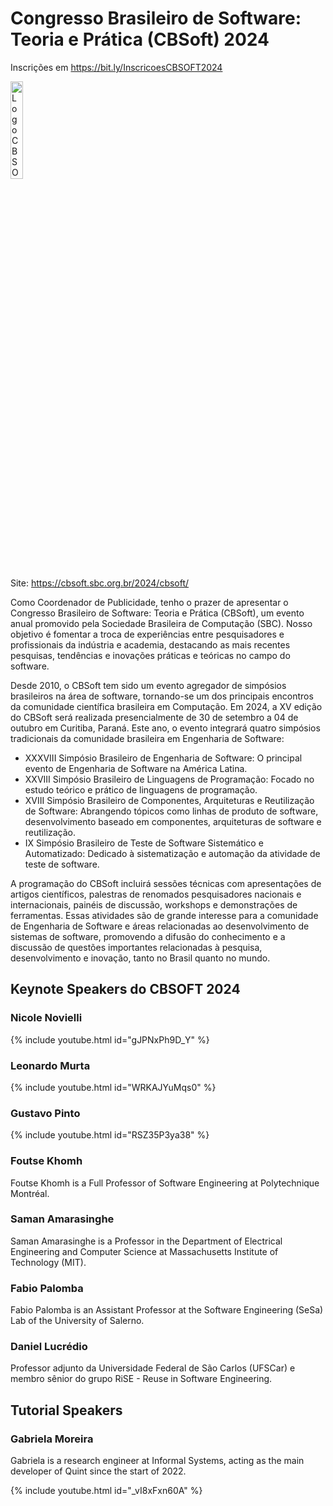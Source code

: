 # Congresso Brasileiro de Software: Teoria e Prática (CBSoft) 2024

Inscrições em <https://bit.ly/InscricoesCBSOFT2024>

<img src="[img_girl.jpg](https://github.com/user-attachments/assets/6877cfc7-b062-45b4-a15e-a518e67edd79)" alt="Logo CBSOFT 2024" width="20%">


Site: <https://cbsoft.sbc.org.br/2024/cbsoft/>


Como Coordenador de Publicidade, tenho o prazer de apresentar o Congresso Brasileiro de Software: Teoria e Prática (CBSoft), um evento anual promovido pela Sociedade Brasileira de Computação (SBC). Nosso objetivo é fomentar a troca de experiências entre pesquisadores e profissionais da indústria e academia, destacando as mais recentes pesquisas, tendências e inovações práticas e teóricas no campo do software.

Desde 2010, o CBSoft tem sido um evento agregador de simpósios brasileiros na área de software, tornando-se um dos principais encontros da comunidade científica brasileira em Computação. Em 2024, a XV edição do CBSoft será realizada presencialmente de 30 de setembro a 04 de outubro em Curitiba, Paraná. Este ano, o evento integrará quatro simpósios tradicionais da comunidade brasileira em Engenharia de Software:

- XXXVIII Simpósio Brasileiro de Engenharia de Software: O principal evento de Engenharia de Software na América Latina.
- XXVIII Simpósio Brasileiro de Linguagens de Programação: Focado no estudo teórico e prático de linguagens de programação.
- XVIII Simpósio Brasileiro de Componentes, Arquiteturas e Reutilização de Software: Abrangendo tópicos como linhas de produto de software, desenvolvimento baseado em componentes, arquiteturas de software e reutilização.
- IX Simpósio Brasileiro de Teste de Software Sistemático e Automatizado: Dedicado à sistematização e automação da atividade de teste de software.

A programação do CBSoft incluirá sessões técnicas com apresentações de artigos científicos, palestras de renomados pesquisadores nacionais e internacionais, painéis de discussão, workshops e demonstrações de ferramentas. Essas atividades são de grande interesse para a comunidade de Engenharia de Software e áreas relacionadas ao desenvolvimento de sistemas de software, promovendo a difusão do conhecimento e a discussão de questões importantes relacionadas à pesquisa, desenvolvimento e inovação, tanto no Brasil quanto no mundo.


## Keynote Speakers do CBSOFT 2024


### Nicole Novielli 

{% include youtube.html id="gJPNxPh9D_Y" %}

### Leonardo Murta

{% include youtube.html id="WRKAJYuMqs0" %}


### Gustavo Pinto 

{% include youtube.html id="RSZ35P3ya38" %}


### Foutse Khomh

Foutse Khomh is a Full Professor of Software Engineering at Polytechnique Montréal.

### Saman Amarasinghe

Saman Amarasinghe is a Professor in the Department of Electrical Engineering and Computer Science at Massachusetts Institute of Technology (MIT).

### Fabio Palomba

Fabio Palomba is an Assistant Professor at the Software Engineering (SeSa) Lab of the University of Salerno.

### Daniel Lucrédio

Professor adjunto da Universidade Federal de São Carlos (UFSCar) e membro sênior do grupo RiSE - Reuse in Software Engineering.

## Tutorial Speakers

### Gabriela Moreira

Gabriela is a research engineer at Informal Systems, acting as the main developer of Quint since the start of 2022.

{% include youtube.html id="_vI8xFxn60A" %}
